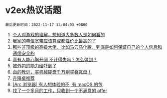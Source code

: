 # v2ex热议话题

`最后更新时间：2022-11-17 13:04:03 +0800`

1. [个人对游戏的理解，想知道大多数人是如何看的](https://www.v2ex.com/t/895741)
1. [我家的电信宽带应该算成都性价比最高的了](https://www.v2ex.com/t/895757)
1. [那些非顶级的高级大佬，比如马云马化腾，到底是如何保证自己的个人信息和通信安全的](https://www.v2ex.com/t/895744)
1. [真有人能心胸开阔 不计得失吗？怎么做到？](https://www.v2ex.com/t/895668)
1. [被外包的能力给吓到了](https://www.v2ex.com/t/895875)
1. [血的教训，买机械硬盘千万别买叠瓦盘！](https://www.v2ex.com/t/895678)
1. [升降桌推荐](https://www.v2ex.com/t/895826)
1. [[Arc 浏览器] 有人想体验的不, 有 macOS 的包](https://www.v2ex.com/t/895718)
1. [找了一个多月的工作，只收到一个不满意的 offer](https://www.v2ex.com/t/895777)

